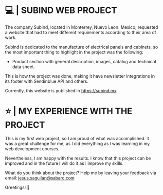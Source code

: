 # 💻 | SUBIND WEB PROJECT 

The company Subind, located in Monterrey, Nuevo Leon. Mexico; requested a website that had to meet different requirements according to their area of work.

Subind is dedicated to the manufacture of electrical panels and cabinets, so the most important thing to highlight in the project was the following:

* Product section with general description, images, catalog and technical data sheet.

This is how the project was done; making it have newsletter integrations in its footer with Sendinblue API and others.

Currently, this website is published in https://subind.mx

# ⭐ | MY EXPERIENCE WITH THE PROJECT 

This is my first web project, so I am proud of what was accomplished. It was a great challenge for me, as I did everything as I was learning in my web development courses.

Nevertheless, I am happy with the results. I know that this project can be improved and in the future I will do it as I improve my skills.

What do you think about the project?  Help me by leaving your feedback via email: jesus.saguilan@sabarc.com

Greetings! 👋
